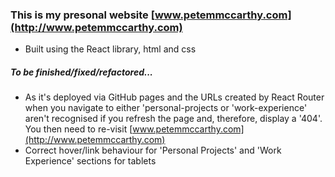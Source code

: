 ###  This is my presonal website [www.petemmccarthy.com](http://www.petemmccarthy.com)

* Built using the React library, html and css

##### To be finished/fixed/refactored...
* As it's deployed via GitHub pages and the URLs created by React Router when you navigate to either 'personal-projects or 'work-experience' aren't recognised if you refresh the page and, therefore, display a '404'. You then need to re-visit [www.petemmccarthy.com](http://www.petemmccarthy.com)
* Correct hover/link behaviour for 'Personal Projects' and 'Work Experience' sections for tablets
